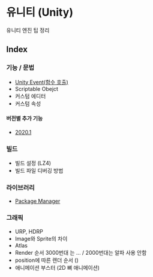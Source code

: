 # 유니티 (Unity)
유니티 엔진 팁 정리

## Index
### 기능 / 문법
- [Unity Event(함수 호출)](Unity_Event.md)
- Scriptable Obejct
- 커스텀 에디터
- 커스텀 속성
#### 버전별 추가 기능
- [2020.1](2020_1.md)

### 빌드
- 빌드 설정 (LZ4)
- 빌드 파일 디버깅 방법

### 라이브러리
- [Package Manager](Package_Manager.md)

### 그래픽
- URP, HDRP
- Image와 Sprite의 차이
- Atlas
- Render 순서 3000번대 는 ... / 2000번대는 알파 사용 안함
- position에 따른 렌더 순서 ()
- 애니메이션 부스터 (2D 뼈 애니메이션)
